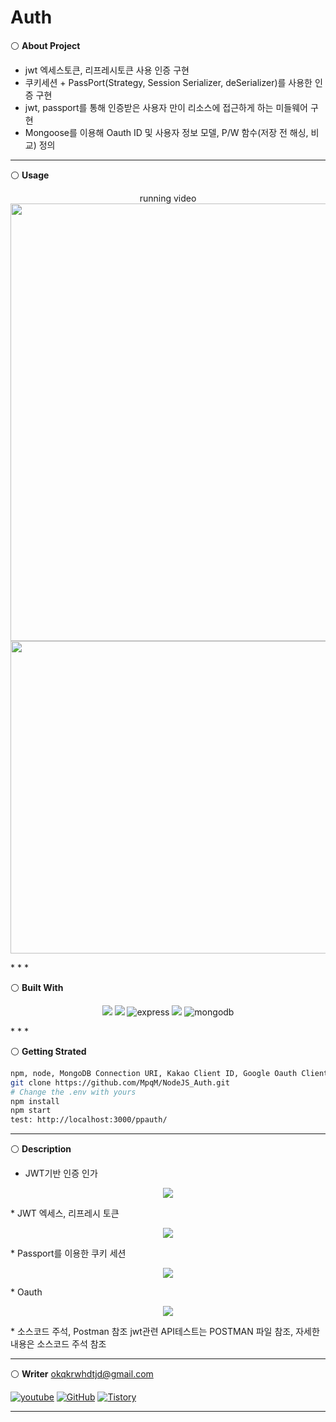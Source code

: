 # Auth
⚪ **About Project**
 * jwt 엑세스토큰, 리프레시토큰 사용 인증 구현
 * 쿠키세션 + PassPort(Strategy, Session Serializer, deSerializer)를 사용한 인증 구현
 * jwt, passport를 통해 인증받은 사용자 만이 리소스에 접근하게 하는 미들웨어 구현
 * Mongoose를 이용해 Oauth ID 및 사용자 정보 모델, P/W 함수(저장 전 해싱, 비교) 정의
* * *

⚪ **Usage**
<p align ="center">
  <span>running video<a href="https://www.youtube.com/watch?v=vQkZ0dgmi9I"><img width="700" src ="https://img.shields.io/badge/youtube-FF0000.svg?&style=for-the-badge&logo=#FF0000&logoColor=white"/></a></span>
  <img width="700" height="500" src="https://user-images.githubusercontent.com/79093184/268300607-ec6350cc-e75c-4796-b58d-3ce3a4182c51.png"></a>
</p>
* * *

⚪ **Built With**
<p align ="center">
  <img src ="https://img.shields.io/badge/ejs-F7DF1E.svg?&style=for-the-badge&logo=ejs&logoColor=white"/> <img src ="https://img.shields.io/badge/javascript-F7DF1E.svg?&style=for-the-badge&logo=JavaScript&logoColor=white"/> <img alt="express" src ="https://img.shields.io/badge/express-339933.svg?&style=for-the-badge&logo=express&logoColor=white"/> <img src ="https://img.shields.io/badge/nodejs-339933.svg?&style=for-the-badge&logo=nodedotjs&logoColor=white"/> <img alt="mongodb" src ="https://img.shields.io/badge/mongodb-339933.svg?&style=for-the-badge&logo=mongodb&logoColor=white"/>
</p>
* * *

⚪ **Getting Strated**
```bash
npm, node, MongoDB Connection URI, Kakao Client ID, Google Oauth Client ID
git clone https://github.com/MpqM/NodeJS_Auth.git
# Change the .env with yours
npm install
npm start
test: http://localhost:3000/ppauth/
```
* * *

⚪ **Description**
* JWT기반 인증 인가
<p align ="center"><img src="https://user-images.githubusercontent.com/79093184/268309865-786a47dc-375f-4eae-bf8e-1834a2a7002c.png"/></p>
* JWT 엑세스, 리프레시 토큰
<p align ="center"><img src="https://user-images.githubusercontent.com/79093184/268310086-41f36848-0fa9-4de2-b80b-019cb2eacc1b.png"/></p>
* Passport를 이용한 쿠키 세션
<p align ="center"><img src="https://user-images.githubusercontent.com/79093184/268310220-7ddbc695-f9a4-4231-88bd-53142ffda367.png"/></p>
* Oauth
<p align ="center"><img src="https://user-images.githubusercontent.com/79093184/268310369-5082e1e3-b6f9-4847-a262-fdf04b637dcf.png"/></p>
* 소스코드 주석, Postman 참조 jwt관련 API테스트는 POSTMAN 파일 참조, 자세한 내용은 소스코드 주석 참조

* * *
⚪ **Writer**
okqkrwhdtjd@gmail.com

<a href = "https://github.com/MpqM"><img alt="youtube" src ="https://img.shields.io/badge/youtube-FF0000.svg?&style=for-the-badge&logo=#FF0000&logoColor=white"/></a>
<a href = "https://github.com/MpqM"><img alt="GitHub" src ="https://img.shields.io/badge/GitHub-181717.svg?&style=for-the-badge&logo=GitHub&logoColor=white"/></a>
<a href = "https://MpqM.tistory.com/"> <img alt="Tistory" src ="https://img.shields.io/badge/Tistory-white.svg?&style=for-the-badge"/></a>
* * *
